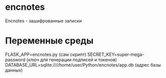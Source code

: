 # encnotes
Encnotes - зашифрованные записки

# Переменные среды
FLASK_APP=encnotes.py (сам скрипт)
SECRET_KEY=super-mega-password (ключ для генерации подписей и токенов)
DATABASE_URL=sqlite:////home/user/Python/encnotes/app.db (адрес базы данных)

